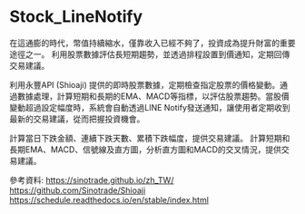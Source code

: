 # Stock_LineNotify
在這通膨的時代，幣值持續縮水，僅靠收入已經不夠了，投資成為提升財富的重要途徑之一。
利用股票數據評估長短期趨勢，並透過排程設置到價通知，定期回傳交易建議。

利用永豐API (Shioaji) 提供的即時股票數據，定期檢查指定股票的價格變動。通過數據處理，計算短期和長期的EMA、MACD等指標，以評估股票趨勢。當股價變動超過設定幅度時，系統會自動透過LINE Notify發送通知，讓使用者定期收到最新的交易建議，從而把握投資機會。

計算當日下跌金額、連續下跌天數、累積下跌幅度，提供交易建議。
計算短期和長期EMA、MACD、信號線及直方圖，分析直方圖和MACD的交叉情況，提供交易建議。

參考資料:
https://sinotrade.github.io/zh_TW/
https://github.com/Sinotrade/Shioaji
https://schedule.readthedocs.io/en/stable/index.html